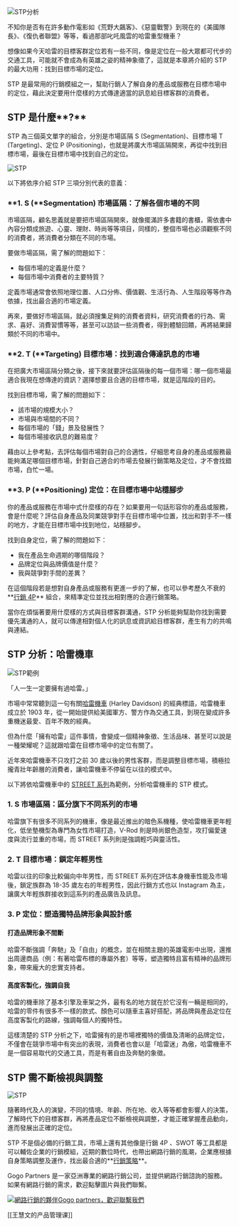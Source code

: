 ![STP分析](https://blog.gogopartners.com/hs-fs/hubfs/marketing-board-strategy.jpg?width=1200&name=marketing-board-strategy.jpg)

不知你是否有在許多動作電影如《荒野大飆客》、《惡靈戰警》到現在的《美國隊長》、《復仇者聯盟》等等，看過那部叱吒風雲的哈雷重型機車？

想像如果今天哈雷的目標客群定位若有一些不同，像是定位在一般大眾都可代步的交通工具，可能就不會成為有英雄之姿的精神象徵了，這就是本章將介紹的 STP 的最大功用：找到目標市場的定位。

STP 是最常用的行銷模組之一，幫助行銷人了解自身的產品或服務在目標市場中的定位，藉此決定要用什麼樣的方式傳達適當的訊息給目標客群的消費者。

**STP** **是什麼****?**
--------------------

STP 為三個英文單字的組合，分別是市場區隔 S (Segmentation)、目標市場 T (Targeting)、定位 P (Positioning)，也就是將廣大市場區隔開來，再從中找到目標市場，最後在目標市場中找到自己的定位。

![STP](https://blog.gogopartners.com/hs-fs/hubfs/STP.png?width=795&name=STP.png)

以下將依序介紹 STP 三項分別代表的意義：

### **1\. S (****Segmentation)** **市場區隔：了解各個市場的不同**

市場區隔，顧名思義就是要把市場區隔開來，就像擺滿許多書籍的書櫃，需依書中內容分類成旅遊、心靈、理財、時尚等等項目，同樣的，整個市場也必須觀察不同的消費者，將消費者分類在不同的市場。

要做市場區隔，需了解的問題如下：

*   每個市場的定義是什麼？
*   每個市場中消費者的主要特質？

定義市場通常會依照地理位置、人口分佈、價值觀、生活行為、人生階段等等作為依據，找出最合適的市場定義。

再來，要做好市場區隔，就必須搜集足夠的消費者資料，研究消費者的行為、需求、喜好、消費習慣等等，甚至可以訪談一些消費者，得到體驗回饋，再將結果歸類於不同的市場中。

### **2\. T (****Targeting)** **目標市場：找到適合傳達訊息的市場**

在把廣大市場區隔分類之後，接下來就要評估區隔後的每一個市場：哪一個市場最適合我現在想傳達的資訊？選擇想要且合適的目標市場，就是這階段的目的。

找到目標市場，需了解的問題如下：

*   該市場的規模大小？
*   市場與市場間的不同？
*   每個市場的「錢」景及發展性？
*   每個市場接收訊息的難易度？

藉由以上參考點，去評估每個市場對自己的合適性，仔細思考自身的產品或服務最能夠滿足哪個目標市場，針對自己適合的市場去發展行銷策略及定位，才不會找錯市場，白忙一場。

### **3\. P (****Positioning)** **定位：在目標市場中站穩腳步**

你的產品或服務在市場中式什麼樣的存在？如果要用一句話形容你的產品或服務，會是什麼呢？評估自身產品及同業競爭對手在目標市場中位置，找出和對手不一樣的地方，才能在目標市場中找到地位，站穩腳步。

找到自身定位，需了解的問題如下：

*   我在產品生命週期的哪個階段？
*   品牌定位與品牌價值是什麼？
*   我與競爭對手間的差異？

在這個階段若是想對自身產品或服務有更進一步的了解，也可以參考歷久不衰的**[行銷 4P](https://blog.gogopartners.com/%E8%A1%8C%E9%8A%B74p-%E8%A1%8C%E9%8A%B7%E7%B5%84%E5%90%88)** 組合，來精準定位並找出相對應的合適行銷策略。

當你在煩惱著要用什麼樣的方式與目標客群溝通，STP 分析能夠幫助你找到需要優先溝通的人，就可以傳達相對個人化的訊息或資訊給目標客群，產生有力的共鳴與連結。

**STP** **分析：哈雷機車**
-------------------

![STP範例](https://blog.gogopartners.com/hs-fs/hubfs/STP%E7%AF%84%E4%BE%8B.jpg?width=1200&name=STP%E7%AF%84%E4%BE%8B.jpg)

「人一生一定要擁有過哈雷。」

市場中常常聽到這一句有關[哈雷機車](https://www.harley-davidsontaipei.com.tw/) (Harley Davidson) 的經典標語，哈雷機車成立於 1903 年，從一開始提供給美國軍方、警方作為交通工具，到現在變成許多重機迷最愛、百年不敗的經典。

但為什麼「擁有哈雷」這件事情，會變成一個精神象徵、生活品味、甚至可以說是一種榮耀呢？這就跟哈雷在目標市場中的定位有關了。

近年來哈雷機車不只攻打之前 30 歲以後的男性客群，而是調整目標市場，積極拉攏青壯年齡層的消費者，讓哈雷機車不停留在以往的模式中。

以下將依哈雷機車中的 [STREET 系列](https://www.harley-davidsontaipei.com.tw/)為範例，分析哈雷機車的 STP 模式。

### **1\. S** **市場區隔：區分旗下不同系列的市場**

哈雷旗下有很多不同系列的機車，像是最近推出的暗色系機種，使哈雷機車更年輕化，低坐墊機型為專門為女性市場打造，V-Rod 則是時尚銀色造型，攻打偏愛速度與流行並重的市場，而 STREET 系列則是強調輕巧與靈活性。

### **2\. T** **目標市場：鎖定年輕男性**

哈雷以往的印象比較偏向中年男性，而 STREET 系列在評估本身機車性能及市場後，鎖定族群為 18-35 歲左右的年輕男性，因此行銷方式也以 Instagram 為主，讓廣大年輕族群接收到這系列的產品廣告及訊息。

### **3\. P 定位：塑造獨特品牌形象與設計感**

#### **打造品牌形象不間斷**

哈雷不斷強調「奔馳」及「自由」的概念，並在相關主題的英雄電影中出現，還推出周邊商品（例：有著哈雷布標的專屬外套）等等，塑造獨特且富有精神的品牌形象，帶來龐大的忠實支持者。

#### **高度客製化，強調自我**

哈雷的機車除了基本引擎及車架之外，最有名的地方就在於它沒有一輛是相同的，哈雷的零件有很多不一樣的款式、顏色可以隨車主喜好搭配，將品牌與產品定位在高度客製化的路線，強調每個人的獨特性。

這樣清楚的 STP 分析之下，哈雷擁有的是市場裡獨特的價值及清晰的品牌定位，不僅會在競爭市場中有突出的表現，消費者也會以是「哈雷迷」為傲，哈雷機車不是一個容易取代的交通工具，而是有著自由及奔馳的象徵。

**STP** **需不斷檢視與調整**
--------------------

![STP](https://blog.gogopartners.com/hs-fs/hubfs/pexels-photo-1483907.jpeg?width=1200&name=pexels-photo-1483907.jpeg)

隨著時代及人的演變，不同的情境、年齡、所在地、收入等等都會影響人的決策，了解時代下的目標客群，再將產品定位不斷檢視與調整，才能正確掌握產品動向，進而發展出正確的定位。

STP 不是個必備的行銷工具，市場上還有其他像是行銷 4P 、SWOT 等工具都是可以輔佐企業的行銷模組，近期的數位時代，也帶出網路行銷的風潮，企業應根據自身策略調整及運作，找出最合適的**[行銷策略](https://blog.gogopartners.com/%E8%A1%8C%E9%8A%B7%E4%BC%81%E5%8A%83-%E8%A1%8C%E9%8A%B7%E7%AD%96%E7%95%A5)**。

Gogo Partners 是一家亞洲專業的網路行銷公司，並提供網路行銷諮詢的服務。如果有網路行銷的需求，歡迎點擊圖片與我們聯繫。 

[![網路行銷的夥伴Gogo partners，歡迎聯繫我們](https://f.hubspotusercontent20.net/hubfs/2636521/hub_generated/resized/63efcf6f-d27d-49d6-9b0d-6e58b085cfc0.jpeg)](https://blog.gogopartners.com/cs/c/?cta_guid=fa88a878-9c45-4a03-90cc-41f1075eadd3&signature=AAH58kGVJ-hJzvNUvddkiFfvkxHi00IxWg&pageId=6898386402&placement_guid=4fd7c09b-d318-44b0-93e9-40567abf2984&click=7723f890-e6ef-436a-994f-ab14983ce47c&hsutk=c7a000001176119f1cf60176d2f4ec09&canon=https%3A%2F%2Fblog.gogopartners.com%2Fstp&portal_id=2636521&redirect_url=APefjpFELLIzBzGgXDSIpcl-eTukLcElmEbDiDUhz3pAqLiAeip5SBiQb88I6jX8fisNNsnYX3fmM36XZ4R_gqjY3uzSk3xtvlI9yct-Ovw-HdRu6hFgHNfZ-AkAfBAutsFwEXp002Lf)

[[王慧文的产品管理课]]
